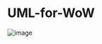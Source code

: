 # UML-for-WoW

![image](https://github.com/user-attachments/assets/e7137dc2-b536-4247-9521-fdbc4a1b92e6)
